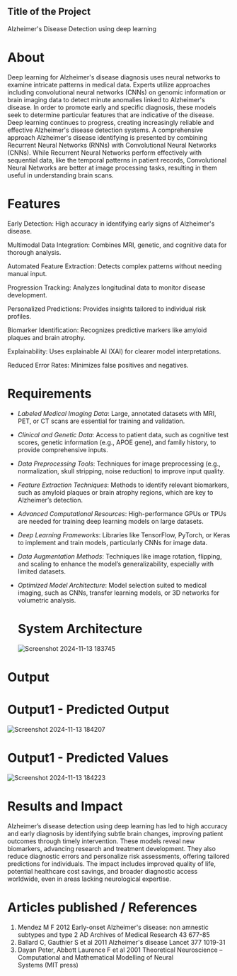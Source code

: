 ## Title of the Project
Alzheimer's Disease Detection using deep learning
# About
Deep learning for Alzheimer's disease diagnosis uses neural networks to examine intricate patterns in
medical data. Experts utilize approaches including convolutional neural networks (CNNs) on genomic
information or brain imaging data to detect minute anomalies linked to Alzheimer's disease. In order
to promote early and specific diagnosis, these models seek to determine particular features that are
indicative of the disease. Deep learning continues to progress, creating increasingly reliable and
effective Alzheimer's disease detection systems.
A comprehensive approach Alzheimer's disease identifying is presented by combining Recurrent
Neural Networks (RNNs) with Convolutional Neural Networks (CNNs). While Recurrent Neural
Networks perform effectively with sequential data, like the temporal patterns in patient records,
Convolutional Neural Networks are better at image processing tasks, resulting in them useful in
understanding brain scans.
# Features
Early Detection: High accuracy in identifying early signs of Alzheimer's disease. 

Multimodal Data Integration: Combines MRI, genetic, and cognitive data for thorough analysis.

Automated Feature Extraction: Detects complex patterns without needing manual input. 

Progression Tracking: Analyzes longitudinal data to monitor disease development.

Personalized Predictions: Provides insights tailored to individual risk profiles.

Biomarker Identification: Recognizes predictive markers like amyloid plaques and brain atrophy.

Explainability: Uses explainable AI (XAI) for clearer model interpretations.

Reduced Error Rates: Minimizes false positives and negatives.

# Requirements
- *Labeled Medical Imaging Data*: Large, annotated datasets with MRI, PET, or CT scans are essential for training and validation.
  
- *Clinical and Genetic Data*: Access to patient data, such as cognitive test scores, genetic information (e.g., APOE gene), and family history, to provide comprehensive inputs.
  
- *Data Preprocessing Tools*: Techniques for image preprocessing (e.g., normalization, skull stripping, noise reduction) to improve input quality.
  
- *Feature Extraction Techniques*: Methods to identify relevant biomarkers, such as amyloid plaques or brain atrophy regions, which are key to Alzheimer’s detection.

- *Advanced Computational Resources*: High-performance GPUs or TPUs are needed for training deep learning models on large datasets.
  
- *Deep Learning Frameworks*: Libraries like TensorFlow, PyTorch, or Keras to implement and train models, particularly CNNs for image data.

- *Data Augmentation Methods*: Techniques like image rotation, flipping, and scaling to enhance the model’s generalizability, especially with limited datasets.
  
- *Optimized Model Architecture*: Model selection suited to medical imaging, such as CNNs, transfer learning models, or 3D networks for volumetric analysis.
  # System Architecture
  ![Screenshot 2024-11-13 183745](https://github.com/user-attachments/assets/73755331-5e90-4caf-828c-3c412f76be1c)
# Output
# Output1 - Predicted Output
![Screenshot 2024-11-13 184207](https://github.com/user-attachments/assets/50b677fd-c40e-4539-9498-773f1a3583fb)

# Output1 - Predicted Values
![Screenshot 2024-11-13 184223](https://github.com/user-attachments/assets/0b12132c-4d93-43f3-a552-8bb7cfccd48c)

# Results and Impact
Alzheimer’s disease detection using deep learning has led to high accuracy and early diagnosis by identifying subtle brain changes, improving patient outcomes through timely intervention. These models reveal new biomarkers, advancing research and treatment development. They also reduce diagnostic errors and personalize risk assessments, offering tailored predictions for individuals. The impact includes improved quality of life, potential healthcare cost savings, and broader diagnostic access worldwide, even in areas lacking neurological expertise.

# Articles published / References
1. Mendez M F 2012 Early-onset Alzheimer's disease: non amnestic subtypes and type 2
AD Archives of Medical Research 43 677-85
2. Ballard C, Gauthier S et al 2011 Alzheimer's disease Lancet 377 1019-31
3. Dayan Peter, Abbott Laurence F et al 2001 Theoretical Neuroscience – Computational
and Mathematical Modelling of Neural Systems (MIT press)
